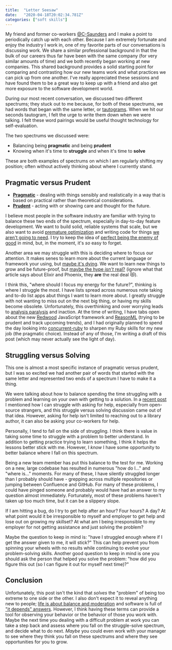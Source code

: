 ```yaml
---
title:  "Letter Seesaw"
date:   "2020-04-18T20:02:34.781Z"
categories: ["soft skills"]
---
```


My friend and former co-workers [@C-Saunders](https://github.com/c-saunders) and I make a point to periodically catch up with each other. Because I am extremely fortunate and enjoy the industry I work in, one of my favorite parts of our conversations is discussing work. We share a similar professional background in that the bulk of our careers thus far have been with the same company (for very similar amounts of time) and we both recently began working at new companies. This shared background provides a solid starting point for comparing and contrasting how our new teams work and what practices we can pick up from one another. I've really appreciated these sessions and have found them to be a great way to keep up with a friend and also get more exposure to the software development world. 

During our most recent conversation, we discussed two different spectrums; they stuck out to me because, for both of these spectrums, we had words that began with the same letter, or [tautograms](https://en.wikipedia.org/wiki/Tautogram). When we hit our seconds tautogram,  I felt the urge to write them down when we were talking. I felt these word pairings would be useful thought technology for self-evaluation.

 The two spectrums we discussed were: 

* Balancing being **pragmatic** and being **prudent**
* Knowing when it's time to **struggle** and when it's time to **solve**

These are both examples of spectrums on which I am regularly shifting my position; often without actively thinking about where I currently stand. 

## Pragmatic versus Prudent

* [**Pragmatic**](https://www.lexico.com/en/definition/pragmatic) - dealing with things sensibly and realistically in a way that is based on practical rather than theoretical considerations.
* [**Prudent**](https://www.lexico.com/en/definition/prudent) - acting with or showing care and thought for the future.

I believe most people in the software industry are familiar with trying to balance these two ends of the spectrum, especially in day-to-day feature development. We want to build solid, reliable systems that scale, but we also want to avoid [premature optimization](https://wiki.c2.com/?PrematureOptimization) and writing code for things [we aren't going to need](https://martinfowler.com/bliki/Yagni.html). I try to keep the idea of [perfect being the enemy of good](https://en.wikipedia.org/wiki/Perfect_is_the_enemy_of_good) in mind, but, in the moment, it's _so_ easy to forget. 

Another area we may struggle with this is deciding where to focus our attention. It makes senes to learn more about the current language or framework your using, but [maybe it's dying](https://www.reddit.com/r/learnprogramming/comments/7oam8p/which_programming_language_is_dying/). We want to learn new things to grow and be future-proof, but [maybe the hype _isn't_ real?](https://blog.daftcode.pl/hype-driven-development-3469fc2e9b22) (ignore what that article says about Elixir and Phoenix, they **are** the real deal 😻).

I think this, "where should I focus my energy for the future?", thinking is where I struggle the most.  I have lists spread across numerous note taking and to-do list apps abut things I want to learn more about. I greatly struggle with not wanting to miss out on the next big thing, or having my skills become obsolete. Unfortunately, this overthinking and over worrying leads to [analysis paralysis](https://xkcd.com/1801/) and inaction. At the time of writing, I have tabs open about the new [Redwood](https://github.com/redwoodjs/redwood) JavaScript framework and [ReasonML](https://reasonml.github.io/) (trying to be prudent and track upcoming trends), and I had originally planned to spend the day looking into [concurrent-ruby](https://github.com/ruby-concurrency/concurrent-ruby) to sharpen my Ruby skills for my new job (the pragmatic choice). Instead of any of those, I'm writing a draft of this post (which may never actually see the light of day).

## Struggling versus Solving

This one is almost a most specific instance of pragmatic versus prudent, but I was so excited we had another pair of words that started with the same letter and represented two ends of a spectrum I have to make it a thing.

We were talking about how to balance spending the time struggling with a problem and learning on your own with getting to a solution. In a [recent post](/2020/04/how-i-debug-my-dependencies#asking-for-help) I mentioned how I can struggle with asking for help, especially from open-source strangers, and this struggle versus solving discussion came out of that idea. However, asking for help isn't limited to reaching out to a library author, it can also be asking your co-workers for help.

Personally, I tend to fall on the side of struggling. I think there is value in taking some time to struggle with a problem to better understand. In addition to getting practice trying to learn something, I think it helps the lessons better stick with me. However, I _know_ I have some opportunity to better balance where I fall on this spectrum.

Being a new team member has put this balance to the test for me. Working on a new, large codebase has resulted in numerous "how do I..." and "where is..." moments. For many of these, I have silently struggled longer than I probably should have - grepping across multiple repositories or jumping between Confluence and GitHub. For many of these problems, I could have pinged someone and probably would have had an answer to my question almost immediately. Fortunately, most of these problems haven't taken up too much time, but it can be a slippery slope. 

If I am hitting a bug, do I try to get help after an hour? Four hours? A day?  At what point would it be irresponsible to myself and employer to get help and lose out on growing my skillset? At what am I being irresponsible to my employer for not getting assistance and just solving the problem? 

Maybe the question to keep in mind is: "have I struggled enough where if I get the answer given to me, it will stick?" This can help prevent you from spinning your wheels with no results while continuing to evolve your problem-solving skills. Another good question to keep in mind is one you should ask the person that helped you solve the problem: "how did you figure this out (so I can figure it out for myself next time)?"

## Conclusion

Unfortunately, this post isn't the kind that _solves_ the "problem" of being too extreme to one side or the other. I also don't expect it to reveal anything new to people; [life is about balance and moderation](https://xkcd.com/1592/) and software is full of ["it depends" answers](https://softwareengineering.meta.stackexchange.com/questions/766/how-to-answer-it-depends-questions). However, I think having these terms can provide a tool for observing your behavior or the behavior of those you work with. Maybe the next time you dealing with a difficult problem at work you can take a step back and assess where you fall on the struggle-solve spectrum, and decide what to do next. _Maybe_ you could even work with your manager to see where they think you fall on these spectrums and where they see opportunities for you to grow. 

